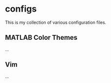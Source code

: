 # configs
This is my collection of various configuration files.

## MATLAB Color Themes
...

## Vim
...
